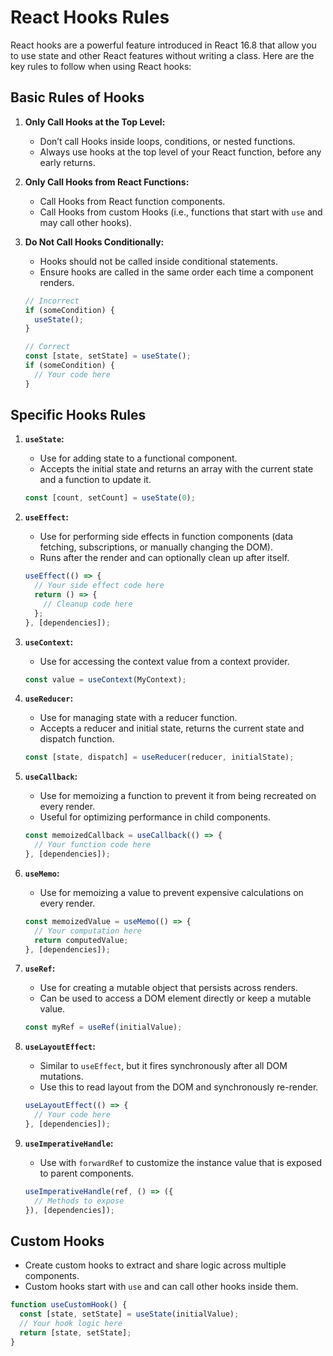 # React Hooks Rules

React hooks are a powerful feature introduced in React 16.8 that allow you to use state and other React features without writing a class. Here are the key rules to follow when using React hooks:

## Basic Rules of Hooks

1. **Only Call Hooks at the Top Level:**
   - Don’t call Hooks inside loops, conditions, or nested functions.
   - Always use hooks at the top level of your React function, before any early returns.

2. **Only Call Hooks from React Functions:**
   - Call Hooks from React function components.
   - Call Hooks from custom Hooks (i.e., functions that start with `use` and may call other hooks).

3. **Do Not Call Hooks Conditionally:**
   - Hooks should not be called inside conditional statements.
   - Ensure hooks are called in the same order each time a component renders.

    ```jsx
    // Incorrect
    if (someCondition) {
      useState();
    }

    // Correct
    const [state, setState] = useState();
    if (someCondition) {
      // Your code here
    }
    ```

## Specific Hooks Rules

1. **`useState`:**
   - Use for adding state to a functional component.
   - Accepts the initial state and returns an array with the current state and a function to update it.

    ```jsx
    const [count, setCount] = useState(0);
    ```

2. **`useEffect`:**
   - Use for performing side effects in function components (data fetching, subscriptions, or manually changing the DOM).
   - Runs after the render and can optionally clean up after itself.

    ```jsx
    useEffect(() => {
      // Your side effect code here
      return () => {
        // Cleanup code here
      };
    }, [dependencies]);
    ```

3. **`useContext`:**
   - Use for accessing the context value from a context provider.

    ```jsx
    const value = useContext(MyContext);
    ```

4. **`useReducer`:**
   - Use for managing state with a reducer function.
   - Accepts a reducer and initial state, returns the current state and dispatch function.

    ```jsx
    const [state, dispatch] = useReducer(reducer, initialState);
    ```

5. **`useCallback`:**
   - Use for memoizing a function to prevent it from being recreated on every render.
   - Useful for optimizing performance in child components.

    ```jsx
    const memoizedCallback = useCallback(() => {
      // Your function code here
    }, [dependencies]);
    ```

6. **`useMemo`:**
   - Use for memoizing a value to prevent expensive calculations on every render.
   
    ```jsx
    const memoizedValue = useMemo(() => {
      // Your computation here
      return computedValue;
    }, [dependencies]);
    ```

7. **`useRef`:**
   - Use for creating a mutable object that persists across renders.
   - Can be used to access a DOM element directly or keep a mutable value.

    ```jsx
    const myRef = useRef(initialValue);
    ```

8. **`useLayoutEffect`:**
   - Similar to `useEffect`, but it fires synchronously after all DOM mutations.
   - Use this to read layout from the DOM and synchronously re-render.

    ```jsx
    useLayoutEffect(() => {
      // Your code here
    }, [dependencies]);
    ```

9. **`useImperativeHandle`:**
   - Use with `forwardRef` to customize the instance value that is exposed to parent components.

    ```jsx
    useImperativeHandle(ref, () => ({
      // Methods to expose
    }), [dependencies]);
    ```

## Custom Hooks

- Create custom hooks to extract and share logic across multiple components.
- Custom hooks start with `use` and can call other hooks inside them.

```jsx
function useCustomHook() {
  const [state, setState] = useState(initialValue);
  // Your hook logic here
  return [state, setState];
}
